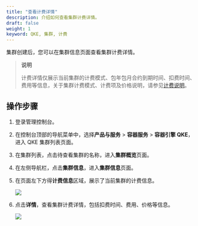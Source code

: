 ```yaml
---
title: "查看计费详情"
description: 介绍如何查看集群计费详情。
draft: false
weight: 1
keyword: QKE, 集群, 计费
---
```


集群创建后，您可以在集群信息页面查看集群计费详情。

> **说明**
>
> 计费详情仅展示当前集群的计费模式、包年包月合约到期时间、扣费时间、费用等信息，关于集群计费模式、计费项及价格说明，请参见[计费说明](/container/qke_plus/billing/bill_des/)。

## 操作步骤

1. 登录管理控制台。

2. 在控制台顶部的导航菜单中，选择**产品与服务** > **容器服务** > **容器引擎 QKE**，进入 QKE 集群列表页面。

3. 在集群列表，点击待查看集群的名称，进入**集群概览**页面。

4. 在左侧导航栏，点击**集群信息**，进入**集群信息**页面。

5. 在页面左下方得**计费信息**区域，展示了当前集群的计费信息。

   <img src="../../../_images/cluster_billing_info.png" />

6. 点击**详情**，查看集群计费详情，包括扣费时间、费用、价格等信息。

   <img src="../../../_images/cluster_billing_info_detail.png" />

   

